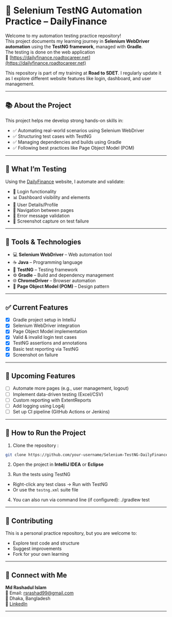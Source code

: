 # 🚀 Selenium TestNG Automation Practice – DailyFinance

Welcome to my automation testing practice repository!  
This project documents my learning journey in **Selenium WebDriver automation** using the **TestNG framework**, managed with **Gradle**.  
The testing is done on the web application  
🔗 [https://dailyfinance.roadtocareer.net](https://dailyfinance.roadtocareer.net)

This repository is part of my training at **Road to SDET**. I regularly update it as I explore different website features like login, dashboard, and user management.

---

## 📚 About the Project

This project helps me develop strong hands-on skills in:

- ✅ Automating real-world scenarios using Selenium WebDriver
- ✅ Structuring test cases with TestNG
- ✅ Managing dependencies and builds using Gradle
- ✅ Following best practices like Page Object Model (POM)

---

## 🧪 What I’m Testing

Using the [DailyFinance](https://dailyfinance.roadtocareer.net) website, I automate and validate:

- 🔐 Login functionality
- 📊 Dashboard visibility and elements
- 👤 User Details/Profile
- 🧭 Navigation between pages
- 🚫 Error message validation
- 📸 Screenshot capture on test failure

---

## 🧰 Tools & Technologies

- 💻 **Selenium WebDriver** – Web automation tool
- ☕ **Java** – Programming language
- 🧪 **TestNG** – Testing framework
- ⚙️ **Gradle** – Build and dependency management
- 🌐 **ChromeDriver** – Browser automation
- 🧱 **Page Object Model (POM)** – Design pattern

---
## ✅ Current Features

- [x] Gradle project setup in IntelliJ
- [x] Selenium WebDriver integration
- [x] Page Object Model implementation
- [x] Valid & invalid login test cases
- [x] TestNG assertions and annotations
- [x] Basic test reporting via TestNG
- [x] Screenshot on failure

---

## 🚀 Upcoming Features

- [ ] Automate more pages (e.g., user management, logout)
- [ ] Implement data-driven testing (Excel/CSV)
- [ ] Custom reporting with ExtentReports
- [ ] Add logging using Log4j
- [ ] Set up CI pipeline (GitHub Actions or Jenkins)

---

## 📌 How to Run the Project

1. Clone the repository :
```bash
git clone https://github.com/your-username/Selenium-TestNG-DailyFinance.git
```
2. Open the project in **IntelliJ IDEA** or **Eclipse**

3. Run the tests using TestNG  
- Right-click any test class → Run with TestNG  
- Or use the `testng.xml` suite file

4. You can also run via command line (if configured): ./gradlew test

---

## 🤝 Contributing

This is a personal practice repository, but you are welcome to:

- Explore test code and structure
- Suggest improvements
- Fork for your own learning

---

## 🔗 Connect with Me

**Md Rashadul Islam**  
📧 Email: rsrashad99@gmail.com  
📍 Dhaka, Bangladesh  
🔗 [LinkedIn](https://www.linkedin.com/in/rashadkhan97/)

---

